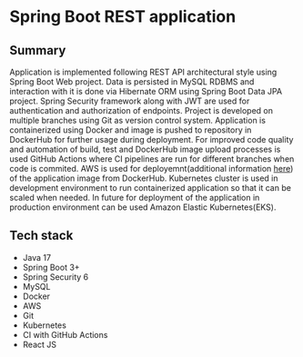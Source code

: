 <h1>Spring Boot REST application</h1>

<h2>Summary</h2>
<p>
Application is implemented following REST API architectural style using Spring Boot Web project.
Data is persisted in MySQL RDBMS and interaction with it is done via Hibernate ORM using
Spring Boot Data JPA project. Spring Security framework along with JWT are used for authentication and authorization of endpoints.
Project is developed on multiple branches using Git as version control system.
Application is containerized using Docker and image is pushed to repository in DockerHub for further usage during deployment.
For improved code quality and automation of build, test and DockerHub image upload processes is used GitHub Actions
where CI pipelines are run for different branches when code is commited. AWS is used for 
deployemnt(additional information <a href="./aws_cdk/README.md">here</a>) of the application image from DockerHub.
Kubernetes cluster is used in development environment to run containerized application
so that it can be scaled when needed. In future for deployment of the application in production environment can be
used Amazon Elastic Kubernetes(EKS). 
</p>

<h2>Tech stack</h2>
<ul>
    <li>Java 17</li>
    <li>Spring Boot 3+</li>
    <li>Spring Security 6</li>
    <li>MySQL</li>
    <li>Docker</li>
    <li>AWS</li>
    <li>Git</li>
    <li>Kubernetes</li>
    <li>CI with GitHub Actions</li>
    <li>React JS</li>
</ul> 